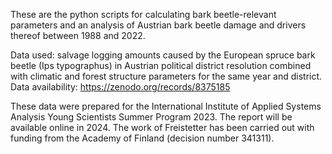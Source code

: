 These are the python scripts for calculating bark beetle-relevant parameters and an analysis of Austrian bark beetle damage and drivers thereof between 1988 and 2022.

Data used: salvage logging amounts caused by the European spruce bark beetle (Ips typographus) in Austrian political district resolution combined with climatic and forest structure parameters for the same year and district.
Data availability: https://zenodo.org/records/8375185

These data were prepared for the International Institute of Applied Systems Analysis Young Scientists Summer Program 2023. The report will be available online in 2024. 
The work of Freistetter has been carried out with funding from the Academy of Finland (decision number 341311).
